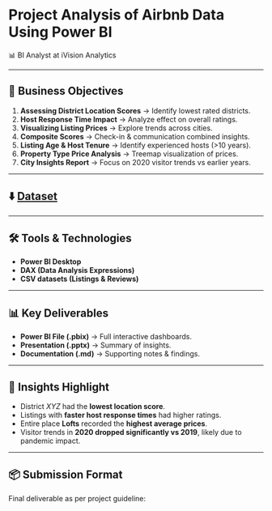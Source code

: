 # Project Analysis of Airbnb Data Using Power BI
📊 BI Analyst at iVision Analytics

---

## 🎯 Business Objectives
1. **Assessing District Location Scores** → Identify lowest rated districts.  
2. **Host Response Time Impact** → Analyze effect on overall ratings.  
3. **Visualizing Listing Prices** → Explore trends across cities.  
4. **Composite Scores** → Check-in & communication combined insights.  
5. **Listing Age & Host Tenure** → Identify experienced hosts (>10 years).  
6. **Property Type Price Analysis** → Treemap visualization of prices.  
7. **City Insights Report** → Focus on 2020 visitor trends vs earlier years.  

---
## ⬇️ [Dataset](https://1drv.ms/f/c/13854197ecb2ada5/EtM0vucO1axDqUP3XTgDwfkBr5fN3QP2Nq5EgTUgqsK1tQ?e=nrcpHV)
---

## 🛠️ Tools & Technologies
- **Power BI Desktop**
- **DAX (Data Analysis Expressions)**
- **CSV datasets (Listings & Reviews)**

---

## 📊 Key Deliverables
- **Power BI File (.pbix)** → Full interactive dashboards.  
- **Presentation (.pptx)** → Summary of insights.  
- **Documentation (.md)** → Supporting notes & findings.  

---

## 🚀 Insights Highlight
- District *XYZ* had the **lowest location score**.  
- Listings with **faster host response times** had higher ratings.  
- Entire place **Lofts** recorded the **highest average prices**.  
- Visitor trends in **2020 dropped significantly vs 2019**, likely due to pandemic impact.  

---

## 📦 Submission Format
Final deliverable as per project guideline:  
